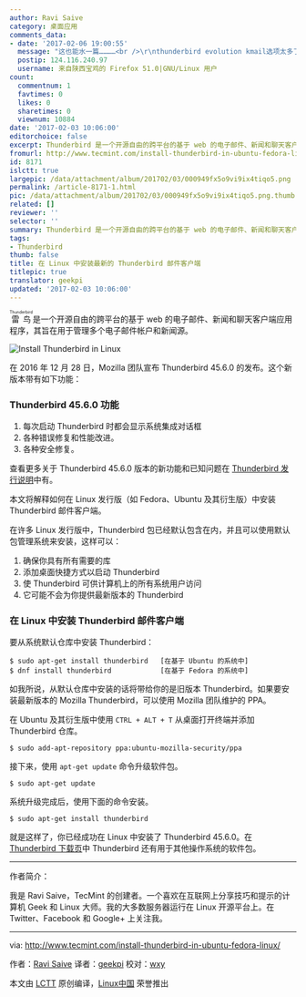 ```yaml
---
author: Ravi Saive
category: 桌面应用
comments_data:
- date: '2017-02-06 19:00:55'
  message: "这也能水一篇…………<br />\r\nthunderbird evolution kmail选项太多了 看着累 我用geary"
  postip: 124.116.240.97
  username: 来自陕西宝鸡的 Firefox 51.0|GNU/Linux 用户
count:
  commentnum: 1
  favtimes: 0
  likes: 0
  sharetimes: 0
  viewnum: 10884
date: '2017-02-03 10:06:00'
editorchoice: false
excerpt: Thunderbird 是一个开源自由的跨平台的基于 web 的电子邮件、新闻和聊天客户端应用程序，其旨在用于管理多个电子邮件帐户和新闻源。
fromurl: http://www.tecmint.com/install-thunderbird-in-ubuntu-fedora-linux/
id: 8171
islctt: true
largepic: /data/attachment/album/201702/03/000949fx5o9vi9ix4tiqo5.png
permalink: /article-8171-1.html
pic: /data/attachment/album/201702/03/000949fx5o9vi9ix4tiqo5.png.thumb.jpg
related: []
reviewer: ''
selector: ''
summary: Thunderbird 是一个开源自由的跨平台的基于 web 的电子邮件、新闻和聊天客户端应用程序，其旨在用于管理多个电子邮件帐户和新闻源。
tags:
- Thunderbird
thumb: false
title: 在 Linux 中安装最新的 Thunderbird 邮件客户端
titlepic: true
translator: geekpi
updated: '2017-02-03 10:06:00'
---
```


<ruby> 雷鸟 <rp>  （ </rp> <rt>  Thunderbird </rt> <rp>  ） </rp></ruby>是一个开源自由的跨平台的基于 web 的电子邮件、新闻和聊天客户端应用程序，其旨在用于管理多个电子邮件帐户和新闻源。


![Install Thunderbird in Linux](/data/attachment/album/201702/03/000949fx5o9vi9ix4tiqo5.png)


在 2016 年 12 月 28 日，Mozilla 团队宣布 Thunderbird 45.6.0 的发布。这个新版本带有如下功能：


### Thunderbird 45.6.0 功能


1. 每次启动 Thunderbird 时都会显示系统集成对话框
2. 各种错误修复和性能改进。
3. 各种安全修复。


查看更多关于 Thunderbird 45.6.0 版本的新功能和已知问题在 [Thunderbird 发行说明](https://www.mozilla.org/en-US/thunderbird/45.6.0/releasenotes/)中有。


本文将解释如何在 Linux 发行版（如 Fedora、Ubuntu 及其衍生版）中安装 Thunderbird 邮件客户端。


在许多 Linux 发行版中，Thunderbird 包已经默认包含在内，并且可以使用默认包管理系统来安装，这样可以：


1. 确保你具有所有需要的库
2. 添加桌面快捷方式以启动 Thunderbird
3. 使 Thunderbird 可供计算机上的所有系统用户访问
4. 它可能不会为你提供最新版本的 Thunderbird


### 在 Linux 中安装 Thunderbird 邮件客户端


要从系统默认仓库中安装 Thunderbird：



```
$ sudo apt-get install thunderbird   [在基于 Ubuntu 的系统中]
$ dnf install thunderbird            [在基于 Fedora 的系统中]

```

如我所说，从默认仓库中安装的话将带给你的是旧版本 Thunderbird。如果要安装最新版本的 Mozilla Thunderbird，可以使用 Mozilla 团队维护的 PPA。


在 Ubuntu 及其衍生版中使用 `CTRL + ALT + T` 从桌面打开终端并添加 Thunderbird 仓库。



```
$ sudo add-apt-repository ppa:ubuntu-mozilla-security/ppa

```

接下来，使用 `apt-get update` 命令升级软件包。



```
$ sudo apt-get update

```

系统升级完成后，使用下面的命令安装。



```
$ sudo apt-get install thunderbird
```

就是这样了，你已经成功在 Linux 中安装了 Thunderbird 45.6.0。在 [Thunderbird 下载页](http://www.mozilla.org/en-US/products/thunderbird/)中 Thunderbird 还有用于其他操作系统的软件包。




---


作者简介：


我是 Ravi Saive，TecMint 的创建者。一个喜欢在互联网上分享技巧和提示的计算机 Geek 和 Linux 大师。我的大多数服务器运行在 Linux 开源平台上。在 Twitter、Facebook 和 Google+ 上关注我。




---


via: <http://www.tecmint.com/install-thunderbird-in-ubuntu-fedora-linux/>


作者：[Ravi Saive](http://www.tecmint.com/author/admin/) 译者：[geekpi](https://github.com/geekpi) 校对：[wxy](https://github.com/wxy)


本文由 [LCTT](https://github.com/LCTT/TranslateProject) 原创编译，[Linux中国](https://linux.cn/) 荣誉推出